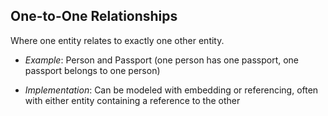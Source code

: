 ## One-to-One Relationships

Where one entity relates to exactly one other entity.

* *Example*: Person and Passport (one person has one passport, one passport belongs to one person)

* *Implementation*: Can be modeled with embedding or referencing, often with either entity containing a reference to the other